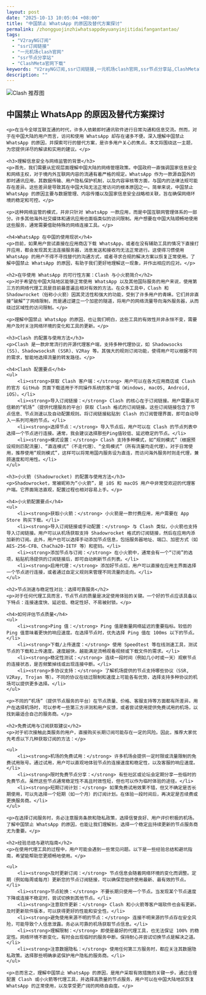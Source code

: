 ```yaml
---
layout: post
date: "2025-10-13 10:05:04 +08:00"
title: "中国禁止 WhatsApp 的原因及替代方案探讨"
permalink: /zhongguojinzhiwhatsappdeyuanyinjitidaifangantantao/
tags:
  - "V2rayNG订阅"
  - "ssr订阅链接"
  - "一元机场clash官网"
  - "ssr节点分享站"
  - "ClashMeta官网下载"
keywords: "V2rayNG订阅,ssr订阅链接,一元机场clash官网,ssr节点分享站,ClashMeta官网下载"
description: ""
---
```


![Clash 推荐图](https://clashjd.github.io/assets/img/免费节点订阅.png)

## 中国禁止 WhatsApp 的原因及替代方案探讨


    <p>在当今全球互联互通的时代，许多人依赖即时通讯软件进行日常沟通和信息交流。然而，对于在中国大陆的用户而言，访问和使用 WhatsApp 却存在诸多不便。深入理解中国禁止 WhatsApp 的原因，并探索可行的替代方案，是许多用户关心的焦点。本文将围绕这一主题，为您提供详尽的解读和实用的建议。</p>

    <h3>理解信息安全与网络监管的背景</h3>
    <p>首先，我们需要从宏观层面理解中国大陆的网络管理政策。中国政府一直强调国家信息安全和网络主权，对于境内外互联网内容的流通有着严格的规定。WhatsApp 作为一款源自国外的即时通讯应用，其数据传输、用户隐私保护机制，以及内容审核等方面，与国内的法律法规可能存在差异。这些差异是导致其在中国大陆无法正常访问的根本原因之一。简单来说，中国禁止 WhatsApp 的原因主要与数据管理、内容传播以及国家信息安全战略相关联，旨在确保网络环境的稳定和可控。</p>

    <p>这种网络监管的模式，并非只针对 WhatsApp 一款应用，而是中国互联网管理体系的一部分。许多其他海外社交媒体和通讯应用也面临类似的访问限制。用户想要在中国大陆顺畅地使用这些服务，通常需要借助特殊的网络连接工具。</p>

    <h4>WhatsApp 在中国的使用现状</h4>
    <p>目前，如果用户尝试直接在应用商店下载 WhatsApp，或者在没有辅助工具的情况下直接打开应用，都会发现其无法连接服务器，消息发送和接收均无法正常进行。这使得习惯使用 WhatsApp 的用户不得不寻找替代的沟通方式，或者寻求合规的解决方案以恢复正常使用。了解中国禁止 WhatsApp 的原因，有助于我们更好地理解这一现象，并作出相应的应对。</p>

    <h2>在华使用 WhatsApp 的可行性方案：Clash 与小火箭简介</h2>
    <p>对于希望在中国大陆地区能够正常使用 WhatsApp 以及其他国际服务的用户来说，使用第三方的网络代理工具是目前最普遍且相对有效的方法。在众多工具中，Clash 和 Shadowrocket（俗称小火箭）因其灵活性和强大的功能，受到了许多用户的青睐。它们并非直接“破解”了网络限制，而是通过建立一个加密的隧道，将用户的网络流量导向海外服务器，从而绕过区域性的访问限制。</p>

    <p>理解中国禁止 WhatsApp 的原因，也让我们明白，这些工具的有效性并非永恒不变，需要用户及时关注网络环境的变化和工具的更新。</p>

    <h3>Clash 的配置与使用方法</h3>
    <p>Clash 是一款非常流行的开源代理客户端，支持多种代理协议，如 Shadowsocks (SS)、ShadowsocksR (SSR)、V2Ray 等。其强大的规则订阅功能，使得用户可以根据不同的需求，智能地选择流量的转发路径。</p>

    <h4>Clash 配置要点</h4>
    <ul>
        <li><strong>获取 Clash 客户端：</strong> 用户可以在各大应用商店或 Clash 的官方 GitHub 页面下载适用于不同操作系统的客户端（Windows, macOS, Android, iOS）。</li>
        <li><strong>导入订阅链接：</strong> Clash 的核心在于订阅链接。用户需要从可信赖的“机场”（提供代理服务的平台）获取 Clash 格式的订阅链接。这些订阅链接包含了节点信息、节点测速以及自动配置规则。将订阅链接粘贴到 Clash 的订阅管理界面，即可自动导入一系列可用的节点。</li>
        <li><strong>选择节点：</strong> 导入节点后，用户可以在 Clash 的节点列表中选择一个节点进行连接。通常，我会建议选择那些Ping值较低、延迟稳定的节点。</li>
        <li><strong>模式设置：</strong> Clash 支持多种模式，如“规则模式”（根据预设规则匹配流量）、“直连模式”（不走代理）、“全局模式”（所有流量均走代理）。对于日常使用，推荐使用“规则模式”，这样可以将常用国内服务设为直连，而访问海外服务时则走代理，兼顾速度和可用性。</li>
    </ul>

    <h3>小火箭 (Shadowrocket) 的配置与使用方法</h3>
    <p>Shadowrocket，常被昵称为“小火箭”，是 iOS 和 macOS 用户中非常受欢迎的代理客户端。它界面简洁直观，配置过程也相对容易上手。</p>

    <h4>小火箭配置要点</h4>
    <ul>
        <li><strong>获取小火箭：</strong> 小火箭是一款付费应用，用户需要在 App Store 购买下载。</li>
        <li><strong>导入订阅链接或手动配置：</strong> 与 Clash 类似，小火箭也支持导入订阅链接。用户可以从机场获取支持 Shadowrocket 格式的订阅链接，然后在应用内添加新的订阅。此外，用户也可以选择手动添加节点信息，包括服务器地址、端口、加密方式（如 AES-256-CFB、ChaCha20-IETF 等）和密码。</li>
        <li><strong>添加节点与订阅：</strong> 在小火箭中，通常会有一个“订阅”的选项，粘贴机场提供的订阅链接后，即可自动刷新节点列表。</li>
        <li><strong>启用代理：</strong> 添加好节点后，用户可以直接在应用主界面选择一个节点进行连接，或者通过自定义规则来管理不同流量的走向。</li>
    </ul>

    <h2>节点测速与稳定性对比：选择可靠服务</h2>
    <p>对于任何代理工具而言，节点节点的质量是决定使用体验的关键。一个好的节点应该具备以下特点：连接速度快、延迟低、稳定性好、不易被封锁。</p>

    <h4>如何评估节点质量</h4>
    <ul>
        <li><strong>Ping 值：</strong> Ping 值是衡量网络延迟的重要指标。较低的 Ping 值意味着更快的响应速度。在选择节点时，优先选择 Ping 值在 100ms 以下的节点。</li>
        <li><strong>下载/上传速度：</strong> 使用 Speedtest 等在线测速工具，测试节点的下载和上传速度。速度越快，越能满足流畅观看视频或下载文件的需求。</li>
        <li><strong>稳定性测试：</strong> 连续一段时间（例如几小时或一天）观察节点的连接状态，是否频繁掉线或出现连接中断。</li>
        <li><strong>多协议支持：</strong> 了解机场提供的节点支持哪些协议（SSR, V2Ray, Trojan 等）。不同的协议在绕过限制和速度上可能各有优势，选择支持多种协议的机场可以提供更多选择。</li>
    </ul>

    <p>不同的“机场”（提供节点服务的平台）在节点质量、价格、客服支持等方面都有所差异。用户在选择机场时，可以参考一些第三方评测和用户反馈，或者尝试使用提供免费试用的机场，以找到最适合自己的服务商。</p>

    <h2>免费试用与订阅获取建议</h2>
    <p>对于初次接触此类服务的用户，直接购买长期订阅可能存在一定的风险。因此，推荐大家优先考虑以下几种获取订阅的方法：</p>

    <ul>
        <li><strong>机场的免费试用：</strong> 许多机场会提供一定时限或流量限制的免费试用账号。通过试用，用户可以直观地体验节点的连接速度和稳定性，以及客服的响应速度。</li>
        <li><strong>限时免费节点分享：</strong> 有些社区或论坛会定期分享一些临时的免费节点。虽然这些节点通常稳定性不高且时效性短，但也可以作为临时体验的途径。</li>
        <li><strong>短期订阅计划：</strong> 如果免费试用效果不错，但又不确定是否长期使用，可以先选择一个短期（如一个月）的订阅计划。在体验一段时间后，再决定是否续费或更换服务商。</li>
    </ul>

    <p>在选择订阅服务时，务必注意服务条款和隐私政策，选择信誉良好、用户评价积极的机场。了解中国禁止 WhatsApp 的原因，也能让我们理解到，选择一个稳定且持续更新的节点服务商尤为重要。</p>

    <h2>经验总结与避坑指南</h2>
    <p>在使用代理工具的过程中，用户可能会遇到一些常见问题。以下是一些经验总结和避坑指南，希望能帮助您更顺畅地使用。</p>

    <ul>
        <li><strong>及时更新订阅：</strong> 节点信息会随着网络环境的变化而调整。定期（例如每周或每月）更新您的节点订阅链接，可以确保您始终使用最新、最有效的节点。</li>
        <li><strong>节点轮换：</strong> 不要长期只使用一个节点。当发现某个节点速度下降或连接不稳定时，尝试切换到其他节点。</li>
        <li><strong>注意软件更新：</strong> Clash 和小火箭等客户端软件也会有更新。及时更新软件版本，可以获得更好的性能和安全性。</li>
        <li><strong>避免使用来源不明的节点：</strong> 连接不明来源的节点存在安全风险，可能导致个人信息泄露。务必从可靠的机场获取节点信息。</li>
        <li><strong>理解限制：</strong> 即使是最好的代理工具，也无法保证 100% 的稳定性。网络环境不断变化，有时会出现临时的服务中断。保持耐心并尝试切换节点是解决之道。</li>
        <li><strong>注意数据隐私：</strong> 使用任何第三方服务时，都应关注其数据隐私政策。选择那些明确承诺保护用户隐私的服务商。</li>
    </ul>

    <p>总而言之，理解中国禁止 WhatsApp 的原因，是用户采取有效措施的关键一步。通过合理配置 Clash 或小火箭等代理工具，并选择高质量的节点服务，用户可以在中国大陆地区恢复 WhatsApp 的正常使用，以及享受更广阔的网络自由度。</p>
